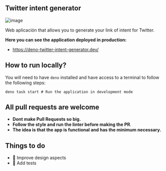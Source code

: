 ## Twitter intent generator

![image](https://user-images.githubusercontent.com/54491743/218367439-3d992698-846e-4a3c-9b72-f97bb63536f8.png)

Web aplicación that allows you to generate your link of intent for Twitter.

**Here you can see the application deployed in production:**

- https://deno-twitter-intent-generator.dev/

## How to run locally?

You will need to have `deno` installed and have access to a terminal to follow
the following steps:

```
deno task start # Run the application in development mode
```

## All pull requests are welcome

- **Dont make Pull Requests so big.**
- **Follow the style and run the linter before making the PR**.
- **The idea is that the app is functional and has the minimum necessary.**

## Things to do

- 🔹 Improve design aspects
- 🔹 Add tests
